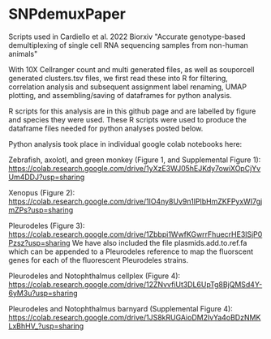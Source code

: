 # SNPdemuxPaper
Scripts used in Cardiello et al. 2022 Biorxiv "Accurate genotype-based demultiplexing of single cell RNA sequencing samples from non-human animals" 

With 10X Cellranger count and multi generated files, as well as souporcell generated clusters.tsv files, we first read these into R for filtering,
correlation analysis and subsequent assignment label renaming, UMAP plotting, and assembling/saving of dataframes for python analysis.

R scripts for this analysis are in this github page and are labelled by figure and species they were used. These R scripts were used to produce the 
dataframe files needed for python analyses posted below. 

Python analysis took place in individual google colab notebooks here:

Zebrafish, axolotl, and green monkey (Figure 1, and Supplemental Figure 1):
https://colab.research.google.com/drive/1yXzE3WJ05hEJKdy7owiXOpCjYvUm4DDJ?usp=sharing

Xenopus (Figure 2):
https://colab.research.google.com/drive/1lO4ny8Uv9n1lPIbHmZKFPyxWI7gjmZPs?usp=sharing

Pleurodeles (Figure 3):
https://colab.research.google.com/drive/1Zbbpi1WwfKGwrrFhuecrHE3lSjP0Pzsz?usp=sharing
We have also included the file plasmids.add.to.ref.fa which can be appended to a Pleurodeles reference to map the fluorscent genes for each of the fluorescent Pleurodeles strains.

Pleurodeles and Notophthalmus cellplex (Figure 4):
https://colab.research.google.com/drive/12ZNvvfiUt3DL6UpTg8BjQMSd4Y-6yM3u?usp=sharing

Pleurodeles and Notophthalmus barnyard (Supplemental Figure 4):
https://colab.research.google.com/drive/1JS8kRUGAioDM2IvYa4oBDzNMKLxBhHV_?usp=sharing


